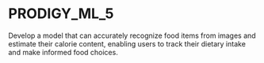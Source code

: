 # PRODIGY_ML_5
Develop a model that can accurately recognize food items from images and estimate their calorie content, enabling users to track their dietary intake and make informed food choices.
